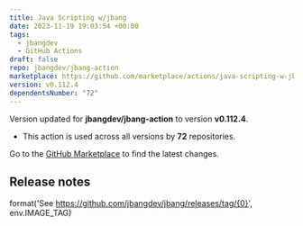 ```yaml
---
title: Java Scripting w/jbang
date: 2023-11-19 19:03:54 +00:00
tags:
  - jbangdev
  - GitHub Actions
draft: false
repo: jbangdev/jbang-action
marketplace: https://github.com/marketplace/actions/java-scripting-w-jbang
version: v0.112.4
dependentsNumber: "72"
---
```



Version updated for **jbangdev/jbang-action** to version **v0.112.4**.
- This action is used across all versions by **72** repositories.

Go to the [GitHub Marketplace](https://github.com/marketplace/actions/java-scripting-w-jbang) to find the latest changes.

## Release notes

format('See https://github.com/jbangdev/jbang/releases/tag/{0}', env.IMAGE_TAG)
